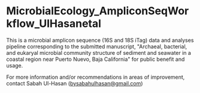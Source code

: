 # MicrobialEcology_AmpliconSeqWorkflow_UlHasanetal

This is a microbial amplicon sequence (16S and 18S iTag) data and analyses pipeline corresponding to the submitted manuscript, "Archaeal, bacterial, and eukaryal microbial community structure of sediment and seawater in a coastal region near Puerto Nuevo, Baja California" for public benefit and usage. 

For more information and/or recommendations in areas of improvement, contact Sabah Ul-Hasan (bysabahulhasan@gmail.com)
